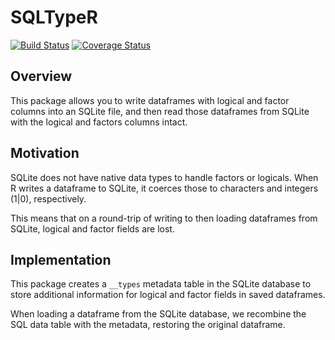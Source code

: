 # SQLTypeR

[![Build Status](https://travis-ci.org/eccc-cdo/SQLTypeR.svg?branch=master)](https://travis-ci.org/eccc-cdo/SQLTypeR)
[![Coverage Status](https://coveralls.io/repos/github/eccc-cdo/SQLTypeR/badge.svg?branch=master)](https://coveralls.io/github/eccc-cdo/SQLTypeR?branch=master)

## Overview
This package allows you to write dataframes with logical and factor columns into an SQLite file, and then read those dataframes from SQLite with the logical and factors columns intact.

## Motivation
SQLite does not have native data types to handle factors or logicals. When R writes a dataframe to SQLite, it coerces those to characters and integers (1|0), respectively.

This means that on a round-trip of writing to then loading dataframes from SQLite, logical and factor fields are lost.

## Implementation
This package creates a `__types` metadata table in the SQLite database to store additional information for logical and factor fields in saved dataframes.

When loading a dataframe from the SQLite database, we recombine the SQL data table with the metadata, restoring the original dataframe.
